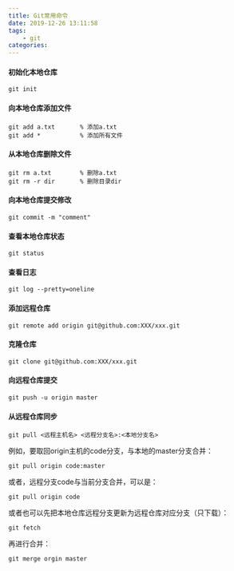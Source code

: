 ```yaml
---
title: Git常用命令
date: 2019-12-26 13:11:58
tags:
    - git
categories: 
---
```


#### 初始化本地仓库
```
git init
```

#### 向本地仓库添加文件
```
git add a.txt       % 添加a.txt
git add *           % 添加所有文件
```

#### 从本地仓库删除文件
```
git rm a.txt        % 删除a.txt
git rm -r dir       % 删除目录dir
```

#### 向本地仓库提交修改
```
git commit -m "comment"
```


#### 查看本地仓库状态
```
git status
```

#### 查看日志
```
git log --pretty=oneline
```

#### 添加远程仓库
```
git remote add origin git@github.com:XXX/xxx.git
```

#### 克隆仓库
```
git clone git@github.com:XXX/xxx.git
```

#### 向远程仓库提交
```
git push -u origin master
```

#### 从远程仓库同步
``` 
git pull <远程主机名> <远程分支名>:<本地分支名>
```
例如，要取回origin主机的code分支，与本地的master分支合并：
```
git pull origin code:master
```
或者，远程分支code与当前分支合并，可以是：
```
git pull origin code
```
或者也可以先把本地仓库远程分支更新为远程仓库对应分支（只下载）：
```
git fetch
```
再进行合并：
```
git merge orgin master
```
